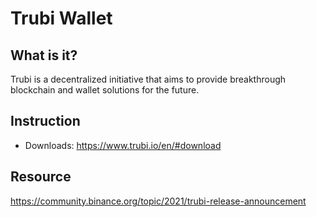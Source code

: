 # Trubi Wallet

## What is it?

Trubi is a decentralized initiative that aims to provide breakthrough blockchain and wallet solutions for the future.


## Instruction

* Downloads: <https://www.trubi.io/en/#download>

## Resource

<https://community.binance.org/topic/2021/trubi-release-announcement>